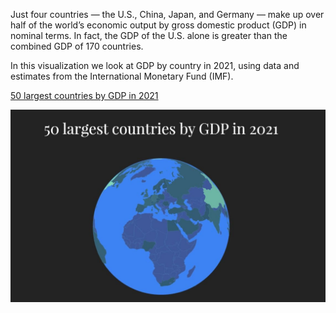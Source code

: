 
Just four countries — the U.S., China, Japan, and Germany — make up over half of the world’s economic output by gross domestic product (GDP) in nominal terms. In fact, the GDP of the U.S. alone is greater than the combined GDP of 170 countries.

In this visualization we look at GDP by country in 2021, using data and estimates from the International Monetary Fund (IMF).

[50 largest countries by GDP in 2021](https://recreatorus.github.io/50-economies/index.html 'watch demo')

![scan](50-economies.jpg)
